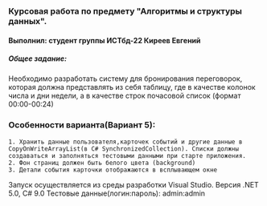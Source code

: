 ﻿### Курсовая работа по предмету "Алгоритмы и структуры данных".
#### Выполнил: студент группы ИСТбд-22 Киреев Евгений

##### Общее задание:
Необходимо разработать систему для бронирования переговорок, которая должна представлять из себя таблицу, где в качестве колонок числа и дни недели, а в качестве строк почасовой список (формат 00:00-00:24)

### Особенности варианта(Вариант 5):
	1. Хранить данные пользователя,карточек событий и другие данные в CopyOnWriteArrayList(в C# SynchronizedCollection). Списки должны создаваться и заполняться тестовыми данными при старте приложения.
	2. Фон страниц должен быть белого цвета (background)
	3. Детали события карточки отображаются в всплывающем окне

Запуск осуществляется из среды разработки Visual Studio. Версия .NET 5.0, C# 9.0
Тестовые данные(логин:пароль):
admin:admin